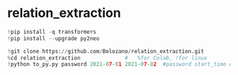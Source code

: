 # relation_extraction

```python
!pip install -q transformers 
!pip install --upgrade py2neo
```
```python
!git clone https://github.com/Bolozano/relation_extraction.git
%cd relation_extraction              #   %for Colab, !for linux
!python to_py.py password 2021-07-01 2021-07-02  #password start_time end_time
```
